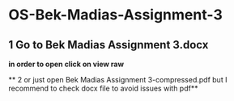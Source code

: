 # OS-Bek-Madias-Assignment-3

## 1 Go to Bek Madias Assignment 3.docx
**in order to open click on view raw**

** 2 or just open Bek Madias Assignment 3-compressed.pdf
but I recommend to check docx file to avoid issues with pdf**
